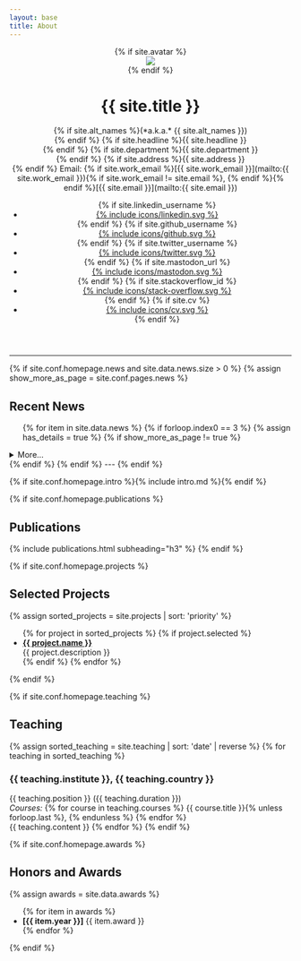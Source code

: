 ```yaml
---
layout: base
title: About
---
```


<!-- BEGIN Header -->
<header>
  {% if site.avatar %}
  <div class="logo-container">
    <img class="logo middle" src="{{ site.avatar | absolute_url }}" />
  </div>
  {% endif %}

  <div class="author-container" style="flex: 1;">
    <h1>{{ site.title }}</h1>
    <p class="no-margin-top no-margin-bottom" markdown="span">
{% if site.alt_names %}(*a.k.a.* {{ site.alt_names }})<br>{% endif %}
{% if site.headline %}{{ site.headline }}<br>{% endif %}
{% if site.department %}{{ site.department }}<br>{% endif %}
{% if site.address %}{{ site.address }}<br>{% endif %}
Email: {% if site.work_email %}[{{ site.work_email }}](mailto:{{ site.work_email }}){% if site.work_email != site.email %}, {% endif %}{% endif %}[{{ site.email }}](mailto:{{ site.email }})
  </p>
    <ul class="icon-list no-margin-top">
      {% if site.linkedin_username %}<li><a href="https://www.linkedin.com/in/{{ site.linkedin_username }}" title="LinkedIn" target="_blank" rel="noreferrer">{% include icons/linkedin.svg %}</a></li>{% endif %}
      {% if site.github_username %}<li><a href="https://github.com/{{ site.github_username }}" title="GitHub" target="_blank" rel="noreferrer">{% include icons/github.svg %}</a></li>{% endif %}
      {% if site.twitter_username %}<li><a href="https://twitter.com/{{ site.twitter_username }}" title="Twitter" target="_blank" rel="noreferrer">{% include icons/twitter.svg %}</a></li>{% endif %}
      {% if site.mastodon_url %}<li><a href="{{ site.mastodon_url | relative_url }}" title="Mastodon" target="_blank" rel="noreferrer">{% include icons/mastodon.svg %}</a></li>{% endif %}
      {% if site.stackoverflow_id %}<li><a href="https://stackoverflow.com/users/{{ site.stackoverflow_id }}" title="Stack Overflow" target="_blank" rel="noreferrer">{% include icons/stack-overflow.svg %}</a></li>{% endif %}
      {% if site.cv %}<li><a href="{{ site.cv | relative_url }}" title="CV" target="_blank" rel="noreferrer">{% include icons/cv.svg %}</a></li>{% endif %}
    </ul>
  </div>
</header>

---
<!-- END Header -->


<!-- BEGIN Recent News -->
{% if site.conf.homepage.news and site.data.news.size > 0 %}
{% assign show_more_as_page = site.conf.pages.news %}
## Recent News
<ul>
{% for item in site.data.news %}
  {% if forloop.index0 == 3 %}
  {% assign has_details = true %}
  {% if show_more_as_page != true %}
</ul>

<details markdown="block">
  <summary>More…</summary>

<ul>
  {% endif %}
  {% endif %}
  {% if has_details != true or show_more_as_page != true %}
  <li markdown="span"><b>[{{ item.year }}]</b> {{ item.news }}</li>
  {% endif %}
{% endfor %}
</ul>

{% if has_details %}
{% if show_more_as_page %}
<div class="right" ><a href="{{ "/news" | relative_url }}">More…</a></div>
{% else %}
</details>
{% endif %}
{% endif %}
---
{% endif %}
<!-- END Recent News -->


<!-- BEGIN Intro -->
{% if site.conf.homepage.intro %}{% include intro.md %}{% endif %}
<!-- END Intro -->


<!-- BEGIN Publications -->
{% if site.conf.homepage.publications %}
## Publications
{% include publications.html subheading="h3" %}
{% endif %}
<!-- END Publications -->


<!-- BEGIN Projects -->
{% if site.conf.homepage.projects %}
## Selected Projects
{% assign sorted_projects = site.projects | sort: 'priority' %}
<ul>
{% for project in sorted_projects %}
{% if project.selected %}
  <li><a href="{{ project.link }}"><strong>{{ project.name }}</strong></a><br>{{ project.description }}</li>
{% endif %}
{% endfor %}
</ul>
{% endif %}
<!-- END Projects -->


<!-- BEGIN Teaching -->
{% if site.conf.homepage.teaching %}
## Teaching
{% assign sorted_teaching = site.teaching | sort: 'date' | reverse %}
{% for teaching in sorted_teaching %}
### **{{ teaching.institute }}**, {{ teaching.country }}
<div>
{{ teaching.position }} ({{ teaching.duration }})<br>
<em>Courses:</em> {% for course in teaching.courses %}
  {{ course.title }}{% unless forloop.last %}, {% endunless %}
{% endfor %}
</div>
{{ teaching.content }}
{% endfor %}
{% endif %}
<!-- END Teaching -->


<!-- BEGIN Honors and Awards -->
{% if site.conf.homepage.awards %}
## Honors and Awards
{% assign awards = site.data.awards %}
<ul>
{% for item in awards %}
<li markdown="span"><b>[{{ item.year }}]</b> {{ item.award }}</li>
{% endfor %}
</ul>
{% endif %}
<!-- END Honors and Awards -->
